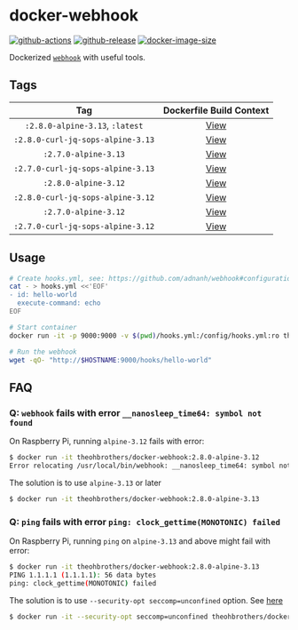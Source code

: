 # docker-webhook

[![github-actions](https://github.com/theohbrothers/docker-webhook/workflows/ci-master-pr/badge.svg)](https://github.com/theohbrothers/docker-webhook/actions)
[![github-release](https://img.shields.io/github/v/release/theohbrothers/docker-webhook?style=flat-square)](https://github.com/theohbrothers/docker-webhook/releases/)
[![docker-image-size](https://img.shields.io/docker/image-size/theohbrothers/docker-webhook/latest)](https://hub.docker.com/r/theohbrothers/docker-webhook)

Dockerized [`webhook`](https://github.com/adnanh/webhook) with useful tools.

## Tags

| Tag | Dockerfile Build Context |
|:-------:|:---------:|
| `:2.8.0-alpine-3.13`, `:latest` | [View](variants/2.8.0-alpine-3.13 ) |
| `:2.8.0-curl-jq-sops-alpine-3.13` | [View](variants/2.8.0-curl-jq-sops-alpine-3.13 ) |
| `:2.7.0-alpine-3.13` | [View](variants/2.7.0-alpine-3.13 ) |
| `:2.7.0-curl-jq-sops-alpine-3.13` | [View](variants/2.7.0-curl-jq-sops-alpine-3.13 ) |
| `:2.8.0-alpine-3.12` | [View](variants/2.8.0-alpine-3.12 ) |
| `:2.8.0-curl-jq-sops-alpine-3.12` | [View](variants/2.8.0-curl-jq-sops-alpine-3.12 ) |
| `:2.7.0-alpine-3.12` | [View](variants/2.7.0-alpine-3.12 ) |
| `:2.7.0-curl-jq-sops-alpine-3.12` | [View](variants/2.7.0-curl-jq-sops-alpine-3.12 ) |

## Usage

```sh
# Create hooks.yml, see: https://github.com/adnanh/webhook#configuration
cat - > hooks.yml <<'EOF'
- id: hello-world
  execute-command: echo
EOF

# Start container
docker run -it -p 9000:9000 -v $(pwd)/hooks.yml:/config/hooks.yml:ro theohbrothers/docker-webhook

# Run the webhook
wget -qO- "http://$HOSTNAME:9000/hooks/hello-world"
```

## FAQ

### Q: `webhook` fails with error `__nanosleep_time64: symbol not found`

On Raspberry Pi, running `alpine-3.12` fails with error:

```sh
$ docker run -it theohbrothers/docker-webhook:2.8.0-alpine-3.12
Error relocating /usr/local/bin/webhook: __nanosleep_time64: symbol not found
```

The solution is to use `alpine-3.13` or later

```sh
$ docker run -it theohbrothers/docker-webhook:2.8.0-alpine-3.13
```

### Q: `ping` fails with error `ping: clock_gettime(MONOTONIC) failed`

On Raspberry Pi, running `ping` on `alpine-3.13` and above might fail with error:

```sh
$ docker run -it theohbrothers/docker-webhook:2.8.0-alpine-3.13
PING 1.1.1.1 (1.1.1.1): 56 data bytes
ping: clock_gettime(MONOTONIC) failed
```

The solution is to use `--security-opt seccomp=unconfined` option. See [here](https://gitlab.alpinelinux.org/alpine/aports/-/issues/12091)

```sh
$ docker run -it --security-opt seccomp=unconfined theohbrothers/docker-webhook:2.8.0-alpine-3.13
```